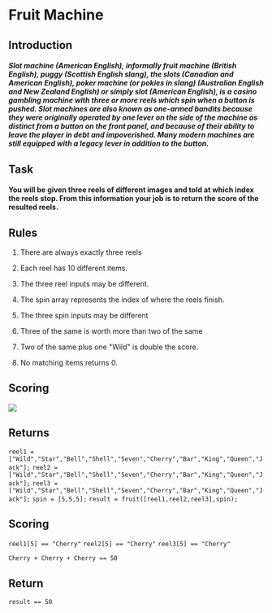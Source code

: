 # Fruit Machine

## Introduction

##### Slot machine (American English), informally fruit machine (British English), puggy (Scottish English slang), the slots (Canadian and American English), poker machine (or pokies in slang) (Australian English and New Zealand English) or simply slot (American English), is a casino gambling machine with three or more reels which spin when a button is pushed. Slot machines are also known as one-armed bandits because they were originally operated by one lever on the side of the machine as distinct from a button on the front panel, and because of their ability to leave the player in debt and impoverished. Many modern machines are still equipped with a legacy lever in addition to the button.

## Task

#### You will be given three reels of different images and told at which index the reels stop. From this information your job is to return the score of the resulted reels.

## Rules

1. There are always exactly three reels

2. Each reel has 10 different items.

3. The three reel inputs may be different.

4. The spin array represents the index of where the reels finish.

5. The three spin inputs may be different

6. Three of the same is worth more than two of the same

7. Two of the same plus one "Wild" is double the score.

8. No matching items returns 0.

## Scoring

 <img src="https://mdbootstrap.com/wp-content/uploads/2020/12/learnmore-1.png">

## Returns

`reel1 = ["Wild","Star","Bell","Shell","Seven","Cherry","Bar","King","Queen","Jack"];`
`reel2 = ["Wild","Star","Bell","Shell","Seven","Cherry","Bar","King","Queen","Jack"];`
`reel3 = ["Wild","Star","Bell","Shell","Seven","Cherry","Bar","King","Queen","Jack"];`
`spin = [5,5,5];`
`result = fruit([reel1,reel2,reel3],spin);`

## Scoring

`reel1[5] == "Cherry"`
`reel2[5] == "Cherry"`
`reel3[5] == "Cherry"`

`Cherry + Cherry + Cherry == 50`

## Return

`result == 50`
